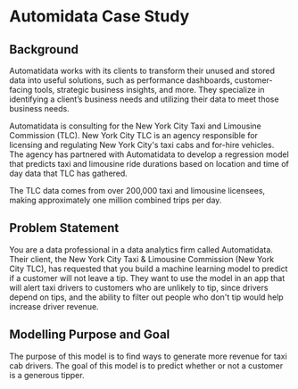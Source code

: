 # Automidata Case Study

## Background
Automatidata works with its clients to transform their unused and stored data into useful solutions, such as performance dashboards, customer-facing tools, strategic business insights, and more. They specialize in identifying a client’s business needs and utilizing their data to meet those business needs. 

Automatidata is consulting for the New York City Taxi and Limousine Commission (TLC). New York City TLC is an agency responsible for licensing and regulating New York City's taxi cabs and for-hire vehicles. The agency has partnered with Automatidata to develop a regression model that predicts taxi and limousine ride durations based on location and time of day data that TLC has gathered. 

The TLC data comes from over 200,000 taxi and limousine licensees, making approximately one million combined trips per day. 

## Problem Statement
You are a data professional in a data analytics firm called Automatidata. Their client, the New York City Taxi & Limousine Commission (New York City TLC), has requested that you build a machine learning model to predict if a customer will not leave a tip. They want to use the model in an app that will alert taxi drivers to customers who are unlikely to tip, since drivers depend on tips, and the ability to filter out people who don't tip would help increase driver revenue.

## Modelling Purpose and Goal
The purpose of this model is to find ways to generate more revenue for taxi cab drivers. The goal of this model is to predict whether or not a customer is a generous tipper.
